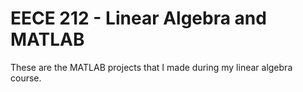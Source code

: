 # EECE 212 - Linear Algebra and MATLAB

These are the MATLAB projects that I made during my linear algebra course.
